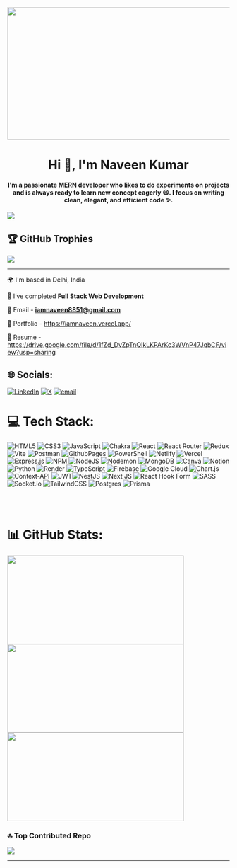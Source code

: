 <div id="header" align="center">
  <img src="https://repository-images.githubusercontent.com/588181932/e36ec678-7984-4cdd-8e4c-a3932772ff8e" borderRadius="50%" width="650px" height="300px"/>
</div>


<h1 align="center">Hi 👋, I'm Naveen Kumar</h1>
<h4 align="center">I'm a passionate MERN developer who likes to do experiments on projects and is always ready to learn new concept eagerly 😃. I focus on writing clean, elegant, and efficient code ✨.</h4>

[![](https://visitcount.itsvg.in/api?id=iamnaveen8851&icon=0&color=0)](https://visitcount.itsvg.in)





## 🏆 GitHub Trophies
![](https://github-profile-trophy.vercel.app/?username=iamnaveen8851&theme=radical&no-frame=false&no-bg=true&margin-w=4)

---


🌍 I'm based in Delhi, India

🌱 I’ve completed **Full Stack Web Development**

📧 Email - **iamnaveen8851@gmail.com**

💼 Portfolio - https://iamnaveen.vercel.app/

📄 Resume - https://drive.google.com/file/d/1fZd_DvZpTnQIkLKPArKc3WVnP47JqbCF/view?usp=sharing

## 🌐 Socials:
[![LinkedIn](https://img.shields.io/badge/LinkedIn-%230077B5.svg?logo=linkedin&logoColor=white)](https://linkedin.com/in/https://www.linkedin.com/in/codewithnaveen/) [![X](https://img.shields.io/badge/X-black.svg?logo=X&logoColor=white)](https://x.com/https://x.com/iamnaveen8851) [![email](https://img.shields.io/badge/Email-D14836?logo=gmail&logoColor=white)](mailto:iamnaveen8851@gmail.com) 



# 💻 Tech Stack:
![HTML5](https://img.shields.io/badge/html5-%23E34F26.svg?style=for-the-badge&logo=html5&logoColor=white) ![CSS3](https://img.shields.io/badge/css3-%231572B6.svg?style=for-the-badge&logo=css3&logoColor=white) ![JavaScript](https://img.shields.io/badge/javascript-%23323330.svg?style=for-the-badge&logo=javascript&logoColor=%23F7DF1E) ![Chakra](https://img.shields.io/badge/chakra-%234ED1C5.svg?style=for-the-badge&logo=chakraui&logoColor=white) ![React](https://img.shields.io/badge/react-%2320232a.svg?style=for-the-badge&logo=react&logoColor=%2361DAFB) ![React Router](https://img.shields.io/badge/React_Router-CA4245?style=for-the-badge&logo=react-router&logoColor=white) ![Redux](https://img.shields.io/badge/redux-%23593d88.svg?style=for-the-badge&logo=redux&logoColor=white) ![Vite](https://img.shields.io/badge/vite-%23646CFF.svg?style=for-the-badge&logo=vite&logoColor=white) ![Postman](https://img.shields.io/badge/Postman-FF6C37?style=for-the-badge&logo=postman&logoColor=white)
![GithubPages](https://img.shields.io/badge/github%20pages-121013?style=for-the-badge&logo=github&logoColor=white)
![PowerShell](https://img.shields.io/badge/PowerShell-%235391FE.svg?style=for-the-badge&logo=powershell&logoColor=white) ![Netlify](https://img.shields.io/badge/netlify-%23000000.svg?style=for-the-badge&logo=netlify&logoColor=#00C7B7) ![Vercel](https://img.shields.io/badge/vercel-%23000000.svg?style=for-the-badge&logo=vercel&logoColor=white) ![Express.js](https://img.shields.io/badge/express.js-%23404d59.svg?style=for-the-badge&logo=express&logoColor=%2361DAFB) ![NPM](https://img.shields.io/badge/NPM-%23CB3837.svg?style=for-the-badge&logo=npm&logoColor=white) ![NodeJS](https://img.shields.io/badge/node.js-6DA55F?style=for-the-badge&logo=node.js&logoColor=white) ![Nodemon](https://img.shields.io/badge/NODEMON-%23323330.svg?style=for-the-badge&logo=nodemon&logoColor=%BBDEAD) ![MongoDB](https://img.shields.io/badge/MongoDB-%234ea94b.svg?style=for-the-badge&logo=mongodb&logoColor=white) ![Canva](https://img.shields.io/badge/Canva-%2300C4CC.svg?style=for-the-badge&logo=Canva&logoColor=white) ![Notion](https://img.shields.io/badge/Notion-%23000000.svg?style=for-the-badge&logo=notion&logoColor=white) ![Python](https://img.shields.io/badge/python-3670A0?style=for-the-badge&logo=python&logoColor=ffdd54) ![Render](https://img.shields.io/badge/Render-%46E3B7.svg?style=for-the-badge&logo=render&logoColor=white) ![TypeScript](https://img.shields.io/badge/typescript-%23007ACC.svg?style=for-the-badge&logo=typescript&logoColor=white) ![Firebase](https://img.shields.io/badge/firebase-%23039BE5.svg?style=for-the-badge&logo=firebase) ![Google Cloud](https://img.shields.io/badge/GoogleCloud-%234285F4.svg?style=for-the-badge&logo=google-cloud&logoColor=white) ![Chart.js](https://img.shields.io/badge/chart.js-F5788D.svg?style=for-the-badge&logo=chart.js&logoColor=white) ![Context-API](https://img.shields.io/badge/Context--Api-000000?style=for-the-badge&logo=react) ![JWT](https://img.shields.io/badge/JWT-black?style=for-the-badge&logo=JSON%20web%20tokens)![NestJS](https://img.shields.io/badge/nestjs-%23E0234E.svg?style=for-the-badge&logo=nestjs&logoColor=white) ![Next JS](https://img.shields.io/badge/Next-black?style=for-the-badge&logo=next.js&logoColor=white) ![React Hook Form](https://img.shields.io/badge/React%20Hook%20Form-%23EC5990.svg?style=for-the-badge&logo=reacthookform&logoColor=white) ![SASS](https://img.shields.io/badge/SASS-hotpink.svg?style=for-the-badge&logo=SASS&logoColor=white) ![Socket.io](https://img.shields.io/badge/Socket.io-black?style=for-the-badge&logo=socket.io&badgeColor=010101) ![TailwindCSS](https://img.shields.io/badge/tailwindcss-%2338B2AC.svg?style=for-the-badge&logo=tailwind-css&logoColor=white) ![Postgres](https://img.shields.io/badge/postgres-%23316192.svg?style=for-the-badge&logo=postgresql&logoColor=white) ![Prisma](https://img.shields.io/badge/Prisma-3982CE?style=for-the-badge&logo=Prisma&logoColor=white)

<br><br>

# 📊 GitHub Stats:
<img src="https://github-readme-stats.vercel.app/api?username=iamnaveen8851&theme=dark&hide_border=false&include_all_commits=false&count_private=false" width="400" height="200"><br/>
<img src="https://github-readme-streak-stats.herokuapp.com/?user=iamnaveen8851&theme=dark&hide_border=false" width="400" height="200"><br/>
<img src="https://github-readme-stats.vercel.app/api/top-langs/?username=iamnaveen8851&theme=dark&hide_border=false&include_all_commits=false&count_private=false&layout=compact" width="400" height="200">

### 🔝 Top Contributed Repo
![](https://github-contributor-stats.vercel.app/api?username=iamnaveen8851&limit=5&theme=dark&combine_all_yearly_contributions=true)

---


<!-- Proudly created with GPRM ( https://gprm.itsvg.in ) -->



